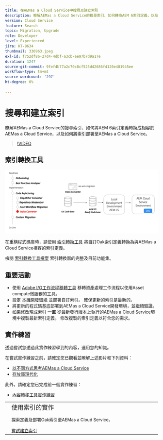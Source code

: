 ```yaml
---
title: 在AEMas a Cloud Service中搜尋及建立索引
description: 瞭解AEMas a Cloud Service的搜尋索引、如何轉換AEM 6索引定義，以及如何部署索引。
version: Cloud Service
feature: Search
topic: Migration, Upgrade
role: Developer
level: Experienced
jira: KT-8634
thumbnail: 336963.jpeg
exl-id: f752df86-27d4-4dbf-a3cb-ee97b7d9a17e
duration: 1247
source-git-commit: 9fef4b77a2c70c8cf525d42686f4120e481945ee
workflow-type: tm+mt
source-wordcount: '297'
ht-degree: 0%

---
```


# 搜尋和建立索引

瞭解AEMas a Cloud Service的搜尋索引、如何將AEM 6索引定義轉換成相容於AEMas a Cloud Service，以及如何將索引部署至AEMas a Cloud Service。

>[!VIDEO](https://video.tv.adobe.com/v/336963?quality=12&learn=on)

## 索引轉換工具

![索引轉換工具](./assets/index-converter.png)

在重構程式碼庫時，請使用 [索引轉換工具](https://github.com/adobe/aio-cli-plugin-aem-cloud-service-migration#command-aio-aem-migrationindex-converter) 將自訂Oak索引定義轉換為與AEMas a Cloud Service相容的索引定義。

檢閱 [索引轉換工具檔案](https://experienceleague.adobe.com/docs/experience-manager-cloud-service/content/migration-journey/refactoring-tools/index-converter.html) 索引轉換器的完整及目前功能集。

## 重要活動

+ 使用 [Adobe I/O工作流程移轉工具](https://github.com/adobe/aio-cli-plugin-aem-cloud-service-migration#command-aio-aem-migrationindex-converter) 移轉資產處理工作流程以使用Asset compute微服務的工具。
+ 設定 [本機開發環境](https://experienceleague.adobe.com/docs/experience-manager-learn/cloud-service/local-development-environment-set-up/overview.html) 並部署自訂索引。 確保更新的索引是最新的。
+ 將更新的程式碼基底部署到AEMas a Cloud Service開發環境，並繼續驗證。
+ 如果修改現成索引 **一直** 從最新發行版本上執行的AEMas a Cloud Service環境中複製最新索引定義。 修改複製的索引定義以符合您的需求。

## 實作練習

透過嘗試您透過此實作練習學到的內容，運用您的知識。

在嘗試實作練習之前，請確定您已觀看並瞭解上述影片和下列資料：

+ [以不同方式思考AEMas a Cloud Service](./introduction.md)
+ [存放庫現代化](./repository-modernization.md)

此外，請確定您已完成前一個實作練習：

+ [內容轉移工具實作練習](./content-migration/content-transfer-tool.md#hands-on-exercise)

<table style="border-width:0">
    <tr>
        <td style="width:150px">
            <a  rel="noreferrer"
                target="_blank"
                href="https://github.com/adobe/aem-cloud-engineering-video-series-exercises/tree/session7-indexes#cloud-acceleration-bootcamp---session-7-search-and-indexing"><img alt="實作練習GitHub存放庫" src="./assets/github.png"/>
            </a>        
        </td>
        <td style="width:100%;margin-bottom:1rem;">
            <div style="font-size:1.25rem;font-weight:400;">使用索引的實作</div>
            <p style="margin:1rem 0">
                探索定義及部署Oak索引至AEMas a Cloud Service。
            </p>
            <a  rel="noreferrer"
                target="_blank"
                href="https://github.com/adobe/aem-cloud-engineering-video-series-exercises/tree/session7-indexes#cloud-acceleration-bootcamp---session-7-search-and-indexing" class="spectrum-Button spectrum-Button--primary spectrum-Button--sizeM">
                <span class="spectrum-Button-label has-no-wrap has-text-weight-bold">嘗試建立索引</span>
            </a>
        </td>
    </tr>
</table>
